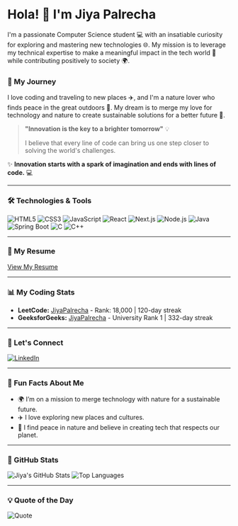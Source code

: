 # Hola! 👋 I'm Jiya Palrecha

I'm a passionate Computer Science student 💻 with an insatiable curiosity for exploring and mastering new technologies 🌐. My mission is to leverage my technical expertise to make a meaningful impact in the tech world 🚀 while contributing positively to society 🌍.

### 🌱 My Journey

I love coding and traveling to new places ✈️, and I'm a nature lover who finds peace in the great outdoors 🌳. My dream is to merge my love for technology and nature to create sustainable solutions for a better future 🌱.

> **"Innovation is the key to a brighter tomorrow"** 💡
> 
> I believe that every line of code can bring us one step closer to solving the world's challenges. 

✨ **Innovation starts with a spark of imagination and ends with lines of code.** 💻

---

### 🛠️ Technologies & Tools

![HTML5](https://img.shields.io/badge/-HTML5-E34F26?style=flat-square&logo=html5&logoColor=white)
![CSS3](https://img.shields.io/badge/-CSS3-1572B6?style=flat-square&logo=css3)
![JavaScript](https://img.shields.io/badge/-JavaScript-F7DF1E?style=flat-square&logo=javascript&logoColor=black)
![React](https://img.shields.io/badge/-React-61DAFB?style=flat-square&logo=react&logoColor=black)
![Next.js](https://img.shields.io/badge/-Next.js-000000?style=flat-square&logo=next.js&logoColor=white)
![Node.js](https://img.shields.io/badge/-Node.js-339933?style=flat-square&logo=node.js&logoColor=white)
![Java](https://img.shields.io/badge/-Java-007396?style=flat-square&logo=java&logoColor=white)
![Spring Boot](https://img.shields.io/badge/-Spring%20Boot-6DB33F?style=flat-square&logo=spring-boot&logoColor=white)
![C](https://img.shields.io/badge/-C-A8B9CC?style=flat-square&logo=c&logoColor=black)
![C++](https://img.shields.io/badge/-C++-00599C?style=flat-square&logo=c%2B%2B&logoColor=white)

---

### 📄 My Resume
[View My Resume](https://drive.google.com/file/d/1ppiqQ9yWCNRDU5gKIP_0mjLVg7fwLbhC/view?usp=sharing)

---

### 📊 My Coding Stats
- **LeetCode:** [JiyaPalrecha](https://leetcode.com/u/JiyaPalrecha/) - Rank: 18,000 | 120-day streak
- **GeeksforGeeks:** [JiyaPalrecha](https://www.geeksforgeeks.org/user/jiyapalrecha35/) - University Rank 1 | 332-day streak

---

### 💬 Let's Connect
[![LinkedIn](https://img.shields.io/badge/-LinkedIn-0A66C2?style=flat-square&logo=LinkedIn&logoColor=white)](https://www.linkedin.com/in/jiya-palrecha/)

---

### 🎯 Fun Facts About Me
- 🌍 I’m on a mission to merge technology with nature for a sustainable future.
- ✈️ I love exploring new places and cultures.
- 🌳 I find peace in nature and believe in creating tech that respects our planet.

---

### 🚀 GitHub Stats

![Jiya's GitHub Stats](https://github-readme-stats.vercel.app/api?username=jiyapalrecha35&show_icons=true&theme=radical)
![Top Languages](https://github-readme-stats.vercel.app/api/top-langs/?username=jiyapalrecha35&layout=compact&theme=radical)

---

### 💡 Quote of the Day

![Quote](https://quotes-github-readme.vercel.app/api?type=horizontal&theme=radical)
